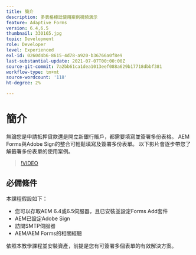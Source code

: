 ```yaml
---
title: 簡介
description: 多表格標誌使用案例視頻演示
feature: Adaptive Forms
version: 6.4,6.5
thumbnail: 330165.jpg
topic: Development
role: Developer
level: Experienced
exl-id: 0260d4b6-8615-4d78-a920-b36766a0f8e9
last-substantial-update: 2021-07-07T00:00:00Z
source-git-commit: 7a2bb61ca1dea1013eef088a629b17718dbbf381
workflow-type: tm+mt
source-wordcount: '118'
ht-degree: 2%

---
```


# 簡介

無論您是申請抵押貸款還是開立新銀行賬戶，都需要填寫並簽署多份表格。 AEM Forms與Adobe Sign的整合可輕鬆填寫及簽署多份表單。
以下影片會逐步帶您了解籤署多份表單的使用案例。

>[!VIDEO](https://video.tv.adobe.com/v/330165?quality=9&learn=on)

## 必備條件

本課程假設如下：

* 您可以存取AEM 6.4或6.5伺服器，且已安裝並設定Forms Add套件
* AEM已設定Adobe Sign
* 訪問SMTP伺服器
* AEM/AEM Forms的相關經驗

依照本教學課程並安裝資產，前提是您有可簽署多個表單的有效解決方案。
